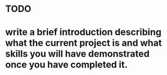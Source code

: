 # TODO
# write a brief introduction describing what the current project is and what skills you will have demonstrated once you have completed it.